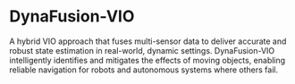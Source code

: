 # DynaFusion-VIO
A hybrid VIO approach that fuses multi-sensor data to deliver accurate and robust state estimation in real-world, dynamic settings. DynaFusion-VIO intelligently identifies and mitigates the effects of moving objects, enabling reliable navigation for robots and autonomous systems where others fail.
